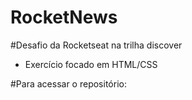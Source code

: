 # RocketNews

#Desafio da Rocketseat na trilha discover
- Exercício focado em HTML/CSS

#Para acessar o repositório:
